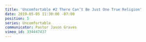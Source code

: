 ```yaml
---
title: 'Uncomfortable #2 There Can’t Be Just One True Religion'
date: 2019-05-05 11:30:00 -07:00
position: 5
series: Uncomfortable
communicator: Pastor Jason Graves
vimeo_id: 334447437
---
```


